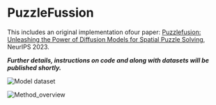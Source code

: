 # PuzzleFussion
This includes an original implementation ofour paper:
[Puzzlefusion: Unleashing the Power of Diffusion Models for Spatial Puzzle Solving](https://arxiv.org/pdf/2211.13785.pdf), NeurIPS 2023.

***Further details, instructions on code and along with datasets will be published shortly.***


![Model dataset](img/datasets2.png)


![Method_overview](img/method2.png)
